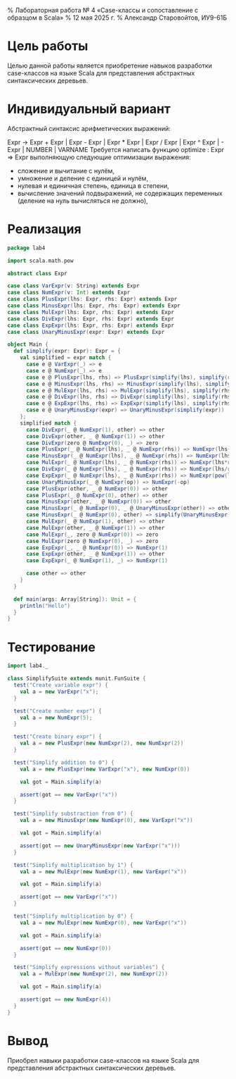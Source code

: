 % Лабораторная работа № 4 «Case-классы и сопоставление с образцом в Scala»
% 12 мая 2025 г.
% Александр Старовойтов, ИУ9-61Б

# Цель работы

Целью данной работы является приобретение навыков разработки case-классов на
языке Scala для представления абстрактных синтаксических деревьев.

# Индивидуальный вариант

Абстрактный синтаксис арифметических выражений:

Expr → Expr + Expr | Expr - Expr | Expr * Expr | Expr / Expr
  | Expr ^ Expr | - Expr | NUMBER | VARNAME
Требуется написать функцию optimize : Expr => Expr выполняющую следующие оптимизации выражения:

- сложение и вычитание с нулём,
- умножение и деление с единицей и нулём,
- нулевая и единичная степень, единица в степени,
- вычисление значений подвыражений, не содержащих переменных (деление на нуль вычисляться не должно),

# Реализация

```scala
package lab4

import scala.math.pow

abstract class Expr

case class VarExpr(v: String) extends Expr
case class NumExpr(v: Int) extends Expr
case class PlusExpr(lhs: Expr, rhs: Expr) extends Expr
case class MinusExpr(lhs: Expr, rhs: Expr) extends Expr
case class MulExpr(lhs: Expr, rhs: Expr) extends Expr
case class DivExpr(lhs: Expr, rhs: Expr) extends Expr
case class ExpExpr(lhs: Expr, rhs: Expr) extends Expr
case class UnaryMinusExpr(expr: Expr) extends Expr

object Main {
  def simplify(expr: Expr): Expr = {
    val simplified = expr match {
      case e @ VarExpr(_) => e
      case e @ NumExpr(_) => e
      case e @ PlusExpr(lhs, rhs) => PlusExpr(simplify(lhs), simplify(rhs))
      case e @ MinusExpr(lhs, rhs) => MinusExpr(simplify(lhs), simplify(rhs))
      case e @ MulExpr(lhs, rhs) => MulExpr(simplify(lhs), simplify(rhs))
      case e @ DivExpr(lhs, rhs) => DivExpr(simplify(lhs), simplify(rhs))
      case e @ ExpExpr(lhs, rhs) => ExpExpr(simplify(lhs), simplify(rhs))
      case e @ UnaryMinusExpr(expr) => UnaryMinusExpr(simplify(expr))
    };
    simplified match {
      case DivExpr(_ @ NumExpr(1), other) => other
      case DivExpr(other, _ @ NumExpr(1)) => other
      case DivExpr(zero @ NumExpr(0), _) => zero
      case PlusExpr(_ @ NumExpr(lhs), _ @ NumExpr(rhs)) => NumExpr(lhs+rhs)
      case MinusExpr(_ @ NumExpr(lhs), _ @ NumExpr(rhs)) => NumExpr(lhs-rhs)
      case MulExpr(_ @ NumExpr(lhs), _ @ NumExpr(rhs)) => NumExpr(lhs*rhs)
      case DivExpr(_ @ NumExpr(lhs), _ @ NumExpr(rhs)) => NumExpr(lhs/rhs)
      case ExpExpr(_ @ NumExpr(lhs), _ @ NumExpr(rhs)) => NumExpr(pow(lhs.toDouble, rhs.toDouble).toInt)
      case UnaryMinusExpr(_ @ NumExpr(op)) => NumExpr(-op)
      case PlusExpr(other, _ @ NumExpr(0)) => other
      case PlusExpr(_ @ NumExpr(0), other) => other
      case MinusExpr(other, _ @ NumExpr(0)) => other
      case MinusExpr(_ @ NumExpr(0), _ @ UnaryMinusExpr(other)) => other
      case MinusExpr(_ @ NumExpr(0), other) => simplify(UnaryMinusExpr(other))
      case MulExpr(_ @ NumExpr(1), other) => other
      case MulExpr(other, _ @ NumExpr(1)) => other
      case MulExpr(_, zero @ NumExpr(0)) => zero
      case MulExpr(zero @ NumExpr(0), _) => zero
      case ExpExpr(_, _ @ NumExpr(0)) => NumExpr(1)
      case ExpExpr(other, _ @ NumExpr(1)) => other
      case ExpExpr(_ @ NumExpr(1), _) => NumExpr(1)

      case other => other
    }
  }

  def main(args: Array[String]): Unit = {
    println("Hello")
  }
}
```

# Тестирование

```scala
import lab4._

class SimplifySuite extends munit.FunSuite {
  test("Create variable expr") {
    val a = new VarExpr("x");
  }

  test("Create number expr") {
    val a = new NumExpr(5);
  }

  test("Create binary expr") {
    val a = new PlusExpr(new NumExpr(2), new NumExpr(2))
  }

  test("Simplify addition to 0") {
    val a = new PlusExpr(new VarExpr("x"), new NumExpr(0))

    val got = Main.simplify(a)

    assert(got == new VarExpr("x"))
  }

  test("Simplify substraction from 0") {
    val a = new MinusExpr(new NumExpr(0), new VarExpr("x"))

    val got = Main.simplify(a)

    assert(got == new UnaryMinusExpr(new VarExpr("x")))
  }

  test("Simplify multiplication by 1") {
    val a = new MulExpr(new NumExpr(1), new VarExpr("x"))

    val got = Main.simplify(a)

    assert(got == new VarExpr("x"))
  }

  test("Simplify multiplication by 0") {
    val a = new MulExpr(new NumExpr(0), new VarExpr("x"))

    val got = Main.simplify(a)

    assert(got == new NumExpr(0))
  }

  test("Simplify expressions without variables") {
    val a = MulExpr(new NumExpr(2), new NumExpr(2))

    val got = Main.simplify(a)

    assert(got == new NumExpr(4))
  }
}
```

# Вывод

Приобрел навыки разработки case-классов на языке Scala для представления
абстрактных синтаксических деревьев.
